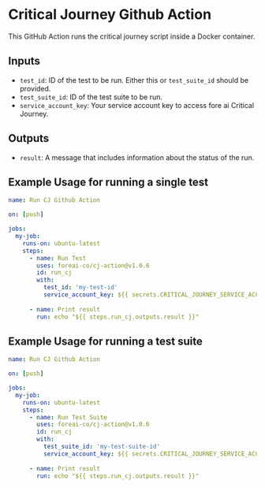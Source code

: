 # Critical Journey Github Action

This GitHub Action runs the critical journey script inside a Docker container.

## Inputs

- `test_id`: ID of the test to be run. Either this or `test_suite_id` should be provided.
- `test_suite_id`: ID of the test suite to be run.
- `service_account_key`: Your service account key to access fore ai Critical Journey.

## Outputs

- `result`: A message that includes information about the status of the run.

## Example Usage for running a single test

```yaml
name: Run CJ Github Action

on: [push]

jobs:
  my-job:
    runs-on: ubuntu-latest
    steps:
      - name: Run Test
        uses: foreai-co/cj-action@v1.0.6
        id: run_cj
        with:
          test_id: 'my-test-id'
          service_account_key: ${{ secrets.CRITICAL_JOURNEY_SERVICE_ACCOUNT_KEY }}
      
      - name: Print result
        run: echo "${{ steps.run_cj.outputs.result }}"
```

## Example Usage for running a test suite

```yaml
name: Run CJ Github Action

on: [push]

jobs:
  my-job:
    runs-on: ubuntu-latest
    steps:
      - name: Run Test Suite
        uses: foreai-co/cj-action@v1.0.6
        id: run_cj
        with:
          test_suite_id: 'my-test-suite-id'
          service_account_key: ${{ secrets.CRITICAL_JOURNEY_SERVICE_ACCOUNT_KEY }}
      
      - name: Print result
        run: echo "${{ steps.run_cj.outputs.result }}"
```
